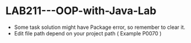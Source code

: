 # LAB211---OOP-with-Java-Lab
- Some task solution might have Package error, so remember to clear it.
- Edit file path depend on your project path ( Example P0070 )
